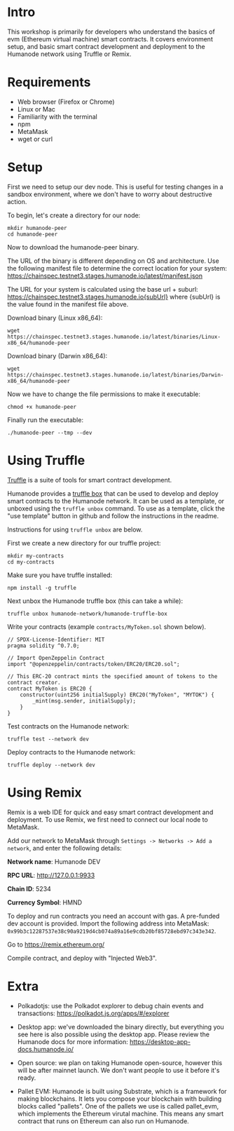 # Intro

This workshop is primarily for developers who understand the basics of evm (Ethereum virtual
machine) smart contracts. It covers environment setup, and basic smart contract development and deployment to the Humanode
network using Truffle or Remix.

# Requirements

- Web browser (Firefox or Chrome)
- Linux or Mac
- Familiarity with the terminal
- npm
- MetaMask
- wget or curl

# Setup

First we need to setup our dev node. This is useful for testing changes in a sandbox environment,
where we don't have to worry about destructive action.

To begin, let's create a directory for our node:

    mkdir humanode-peer
    cd humanode-peer

Now to download the humanode-peer binary.

The URL of the binary is different depending on OS and architecture. Use the following manifest file
to determine the correct location for your system: https://chainspec.testnet3.stages.humanode.io/latest/manifest.json

The URL for your system is calculated using the base url + suburl:
https://chainspec.testnet3.stages.humanode.io{subUrl} where {subUrl} is the value found in the
manifest file above.

Download binary (Linux x86_64):

    wget https://chainspec.testnet3.stages.humanode.io/latest/binaries/Linux-x86_64/humanode-peer

Download binary (Darwin x86_64):

    wget https://chainspec.testnet3.stages.humanode.io/latest/binaries/Darwin-x86_64/humanode-peer

Now we have to change the file permissions to make it executable:

    chmod +x humanode-peer

Finally run the executable:

    ./humanode-peer --tmp --dev

# Using Truffle

[Truffle](https://trufflesuite.com/) is a suite of tools for smart contract development.

Humanode provides a [truffle box](https://github.com/humanode-network/humanode-truffle-box) that can
be used to develop and deploy smart contracts to the Humanode network. It can be used as a template,
or unboxed using the `truffle unbox` command. To use as a template, click the "use template" button
in github and follow the instructions in the readme.

Instructions for using `truffle unbox` are below.

First we create a new directory for our truffle project:

    mkdir my-contracts
    cd my-contracts

Make sure you have truffle installed:

    npm install -g truffle

Next unbox the Humanode truffle box (this can take a while):

    truffle unbox humanode-network/humanode-truffle-box

Write your contracts (example `contracts/MyToken.sol` shown below).

```solidity
// SPDX-License-Identifier: MIT
pragma solidity ^0.7.0;

// Import OpenZeppelin Contract
import "@openzeppelin/contracts/token/ERC20/ERC20.sol";

// This ERC-20 contract mints the specified amount of tokens to the contract creator.
contract MyToken is ERC20 {
    constructor(uint256 initialSupply) ERC20("MyToken", "MYTOK") {
        _mint(msg.sender, initialSupply);
    }
}
```

Test contracts on the Humanode network:

    truffle test --network dev

Deploy contracts to the Humanode network:

    truffle deploy --network dev

# Using Remix

Remix is a web IDE for quick and easy smart contract development and deployment. To use Remix, we
first need to connect our local node to MetaMask.

Add our network to MetaMask through `Settings -> Networks -> Add a network`, and enter the following
details:

**Network name**: Humanode DEV

**RPC URL**: http://127.0.0.1:9933

**Chain ID**: 5234

**Currency Symbol**: HMND


To deploy and run contracts you need an account with gas. A pre-funded dev account is provided.
Import the following address into MetaMask: `0x99b3c12287537e38c90a9219d4cb074a89a16e9cdb20bf85728ebd97c343e342`.

Go to https://remix.ethereum.org/

Compile contract, and deploy with "Injected Web3".

# Extra

- Polkadotjs: use the Polkadot explorer to debug chain events and transactions: https://polkadot.js.org/apps/#/explorer

- Desktop app: we've downloaded the binary directly, but everything you see here is also possible using
    the desktop app. Please review the Humanode docs for more information: https://desktop-app-docs.humanode.io/

- Open source: we plan on taking Humanode open-source, however this will be after mainnet launch.
    We don't want people to use it before it's ready.

- Pallet EVM: Humanode is built using Substrate, which is a framework for making blockchains.
    It lets you compose your blockchain with building blocks called "pallets". One of the pallets we
    use is called pallet_evm, which implements the Ethereum virutal machine. This means any smart
    contract that runs on Ethereum can also run on Humanode.
